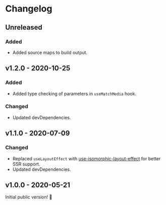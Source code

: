 # Changelog

## Unreleased

### Added

- Added source maps to build output.

## v1.2.0 - 2020-10-25

### Added

- Added type checking of parameters in `useMatchMedia` hook.

### Changed

- Updated devDependencies.

## v1.1.0 - 2020-07-09

### Changed

- Replaced `useLayoutEffect` with [use-isomorphic-layout-effect](https://www.npmjs.com/package/use-isomorphic-layout-effect) for better SSR support.
- Updated devDependencies.

## v1.0.0 - 2020-05-21

Initial public version! :tada:
